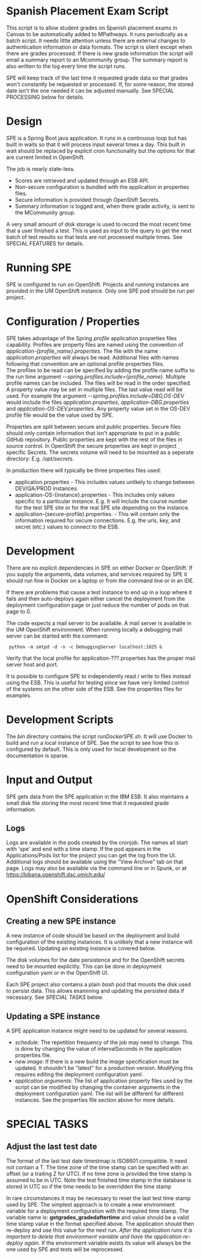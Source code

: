 # Spanish Placement Exam Script

This script is to allow student grades on Spanish placement exams in
Canvas to be automatically added to MPathways.  It runs
periodically as a batch script.  It needs little attention unless
there are external changes to authentication information or data
formats.  The script is silent except when there are grades processed.
If there is new grade information the script will email a 
summary report to an Mcommunity group.  The summary report is also
written to the log every time the script runs.

SPE will keep track of the last time it requested grade data so that
grades won't constantly be requested or processed.  If, for some reason,
the stored date isn't
the one needed it can be adjusted manually.  See SPECIAL PROCESSING below
for details.

# Design
SPE is a Spring Boot java application. It runs in a continuous loop  but has 
built in waits so that it will process input several times a day. This 
built in wait should be replaced by explicit cron functionality but the 
options for that are current  limited in OpenShift.

The job is nearly state-less.

 * Scores are retrieved and updated
through an ESB API.  
 * Non-secure configuration is bundled with the
application in properties files. 
 * Secure information is provided through OpenShift
Secrets. 
 * Summary information is logged and, when there grade
activity, is sent to the MCommunity group.

A very small amount of disk storage is used to record the most recent
time that a user finished a test.  This is used as input to the query
to get the next batch of test results so that tests are not processed
multiple times.
See SPECIAL FEATURES for details.
 

# Running SPE

SPE is configured to run on OpenShift.  Projects and running instances
are provided in the UM OpenShift instance.  Only one SPE pod should
be run per project.

# Configuration / Properties

SPE takes advantage of the Spring *profile* application properties files 
capability. Profiles are property files are named 
using the convention of *application-{profile_name}.properties*.
The file with the name *application.properties* will always be read.  Additional 
files with names following that convention 
are an optional profile properties files.  
The profiles to be read  can be specified by adding the profile name
suffix to the run time 
argument *--spring.profiles.include={profile_name}*. Multiple profile names can
be included. The files will be read in the 
order specified.  A property value may be set in multiple files.  The last value
read will be used. For example the argument *--spring.profiles.include=DBG,OS-DEV* would
include the files *application.properties*, *application-DBG.properties* 
and *application-OS-DEV.properties*.  Any property value set in the OS-DEV
profile file would be the value used by SPE.

Properties are split between secure and public properties. Secure files should
only contain information that isn't appropriate to put in a public GitHub
repository. Public properties are kept with the rest of the files in 
source control.   In OpenShift 
the secure properties are kept in project specific Secrets.  The secrets volume 
will need to be mounted as a seperate directory:  E.g. */opt/secrets*. 

In production there will typically be three properties files used:

 * application.properties - This includes values unlikely to change between DEV/QA/PROD instances.
 * application-OS-{instance}.properties - This includes only values specific to a 
 particular instance.  E.g. It will include the course number for the test SPE site 
 or for the real SPE site depending on the instance.
 * application-{secure-profile}.properties. - This will contain only the 
 information required for secure connections.  E.g. the urls, key, and secret (etc.)
 values to connect to the ESB. 

# Development

There are no explicit dependencies in SPE on either Docker or
OpenShift.  If you supply the arguments, data volumes, and services required
by SPE it should run fine in Docker on a laptop or from the command
line or in an IDE.

If there are problems that cause a test instance to end up in a loop
where it fails and then auto-deploys again either cancel the
deployment from the deployment configuration page or just reduce the
number of pods on that page to 0.

The code expects a mail server to be available.  A mail server is available
in the UM OpenShift environment.  When running locally a debugging mail server
can be started with the command:

<code>    python -m smtpd -d -n -c DebuggingServer localhost:1025 & </code>

Verify that the local profile for application-???.properties has the proper
mail server host and port.

It is possible to configure SPE to independently read / write to files instead
using the ESB.  This is useful for testing since we have very limited control 
of the systems on the other side of the ESB.  See the properties files for 
examples.

# Development Scripts
The *bin* directory contains the script *runDockerSPE.sh*. It will use Docker
to build and run a local instance of SPE.  See the script to see how this is
configured by default.  This is only used for local development so the
documentation is sparse.

# Input and Output
SPE gets data from the SPE application in the IBM ESB.  It also
maintains a small disk file storing the most recent time that it requested
grade information.

## Logs

Logs are available in the pods created by the cronjob.  The
names all start with 'spe' and end with a time stamp. If the pod
appears in the Applications/Pods list for the project you can get the
log from the UI. Additional logs should be available using the "View
Archive" tab on that page.  Logs may also be available via the command
line or in Spunk, or at
https://kibana.openshift.dsc.umich.edu/

# OpenShift Considerations

## Creating a new SPE instance
A new instance of code should be based on the deployment and build
configuration of the existing instances.  It is unlikely that a new
instance will be required.  Updating an existing instance is covered
below.

The disk volumes for the date persistence and for the OpenShift
secrets need to be mounted explicitly.  This can be done in deployment
configuration yaml or in the OpenShift UI.

Each SPE project also contains a plain *bash* pod that mounts the disk 
used to persist data.  This allows examining and updating the persisted data if 
necessary.  See *SPECIAL TASKS* below.

## Updating a SPE instance

A SPE application instance might need to be updated for several reasons.

- *schedule*: The repetition frequency of the job may need to change.
This is done by changing the value of intervalSeconds in the
application properties file.
- *new image*: If there is a new build the image specification must be
updated. It shouldn't be "latest" for a production version.  Modifying
this requires editing the deployment configuration yaml.
- *application arguments*:  The list of application property files used by 
the script can
be modified by changing the container arguments in the deployment
configuration yaml. The list will be different for different instances.
See the properties file section above for more details.

# SPECIAL TASKS

## Adjust the last test date

The format of the last test date timestmap is ISO8601 compatible.  It need not 
contain
a T.  The time zone of the time stamp can be specified with an offset (or a 
trailing Z for UTC).  If no time zone is provided the time stamp is assumed to 
be in UTC.
Note the test finished time stamp in the database is stored in UTC so if the 
time
needs to be overridden the time stamp 

In rare circumstances it may be necessary to reset the last test time stamp 
used by SPE.  The simplest approach is to create a new environment 
variable for a deployment configuration with the required time stamp. 
The variable name is: **getgrades_gradedaftertime** and value 
should be a valid time stamp value in the format specified above.  The 
application should then re-deploy and use this value for the next run.  *After 
the application runs it is important to delete that environment variable and 
have
the application re-deploy again.*  If the environment variable exists its value
will always be the one used by SPE and tests will be reprocessed.

 
